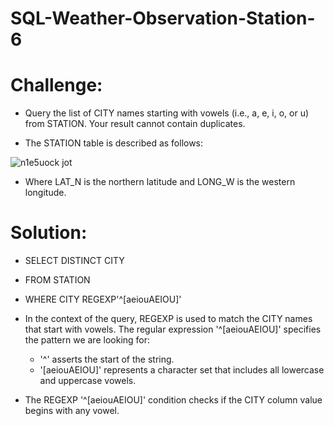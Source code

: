 # SQL-Weather-Observation-Station-6

# Challenge:
- Query the list of CITY names starting with vowels (i.e., a, e, i, o, or u) from STATION. Your result cannot contain duplicates.

- The STATION table is described as follows:

![n1e5uock jot](https://github.com/MarcvWaes/SQL-Weather-Observation-Station-3/assets/120553175/93033af8-77bd-460d-bf7b-fce39386b9e6)

- Where LAT_N is the northern latitude and LONG_W is the western longitude.

# Solution:
- SELECT DISTINCT CITY
- FROM STATION 
- WHERE CITY REGEXP'^[aeiouAEIOU]'

- In the context of the query, REGEXP is used to match the CITY names that start with vowels. The regular expression '^[aeiouAEIOU]' specifies the pattern we are looking for:
  - '^' asserts the start of the string.
  - '[aeiouAEIOU]' represents a character set that includes all lowercase and uppercase vowels.
 
- The REGEXP '^[aeiouAEIOU]' condition checks if the CITY column value begins with any vowel.

